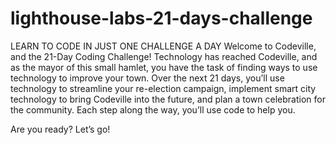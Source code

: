 # lighthouse-labs-21-days-challenge

LEARN TO CODE IN JUST ONE CHALLENGE A DAY
Welcome to Codeville, and the 21-Day Coding Challenge! Technology has reached Codeville, 
and as the mayor of this small hamlet, you have the task of finding ways to use technology
to improve your town. Over the next 21 days, you’ll use technology to streamline your re-election campaign,
implement smart city technology to bring Codeville into the future, and plan a town celebration for the community.
Each step along the way, you’ll use code to help you.

Are you ready? Let’s go!
